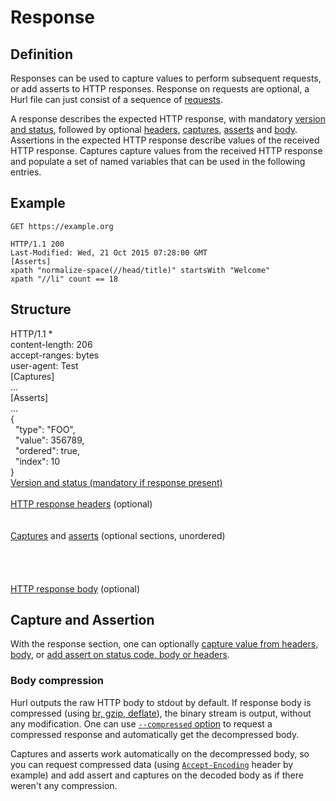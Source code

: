 # Response

## Definition

Responses can be used to capture values to perform subsequent requests, or add asserts to HTTP responses. Response on
requests are optional, a Hurl file can just consist of a sequence of [requests].

A response describes the expected HTTP response, with mandatory [version and status], followed by optional [headers],
[captures], [asserts] and [body]. Assertions in the expected HTTP response describe values of the received HTTP response.
Captures capture values from the received HTTP response and populate a set of named variables that can be used
in the following entries.

## Example

```hurl
GET https://example.org

HTTP/1.1 200
Last-Modified: Wed, 21 Oct 2015 07:28:00 GMT
[Asserts]
xpath "normalize-space(//head/title)" startsWith "Welcome"
xpath "//li" count == 18
```

## Structure

<div class="hurl-structure-schema">
  <div class="hurl-structure">
    <div class="hurl-structure-col-0">
        <div class="hurl-part-0">
            HTTP/1.1 *
        </div>
        <div class=" hurl-part-1">
            content-length: 206<br>accept-ranges: bytes<br>user-agent: Test
        </div>
        <div class="hurl-part-2">
            [Captures]<br>...
        </div>
        <div class="hurl-part-2">
            [Asserts]<br>...
        </div>
        <div class="hurl-part-3">
            {<br>
            &nbsp;&nbsp;"type": "FOO",<br>
            &nbsp;&nbsp;"value": 356789,<br>
            &nbsp;&nbsp;"ordered": true,<br>
            &nbsp;&nbsp;"index": 10<br>
            }
        </div>
    </div>
    <div class="hurl-structure-col-1">
        <div class="hurl-request-explanation-part-0">
            <a href="/docs/asserting-response.html#version-status">Version and status (mandatory if response present)</a>
        </div>
        <div class="hurl-request-explanation-part-1">
            <br><a href="/docs/asserting-response.html#headers">HTTP response headers</a> (optional)
        </div>
        <div class="hurl-request-explanation-part-2">
            <br>
            <br>
        </div>
        <div class="hurl-request-explanation-part-2">
            <a href="/docs/capturing-response.html">Captures</a> and <a href="/docs/asserting-response.html#asserts">asserts</a> (optional sections, unordered)
        </div>
        <div class="hurl-request-explanation-part-2">
          <br>
          <br>
          <br>
          <br>
        </div>
        <div class="hurl-request-explanation-part-3">
            <a href="/docs/asserting-response.html#body">HTTP response body</a> (optional)
        </div>
    </div>
</div>
</div>


## Capture and Assertion

With the response section, one can optionally [capture value from headers, body],
or [add assert on status code, body or headers].

### Body compression

Hurl outputs the raw HTTP body to stdout by default. If response body is compressed (using [br, gzip, deflate]),
the binary stream is output, without any modification. One can use [`--compressed` option]
to request a compressed response and automatically get the decompressed body.

Captures and asserts work automatically on the decompressed body, so you can request compressed data (using [`Accept-Encoding`]
header by example) and add assert and captures on the decoded body as if there weren't any compression.


[requests]: /docs/request.md
[version and status]: /docs/asserting-response.md#version-status
[headers]: /docs/asserting-response.md#headers
[captures]: /docs/capturing-response.md#captures
[asserts]: /docs/asserting-response.md#asserts
[body]: /docs/asserting-response.md#body
[capture value from headers, body]: /docs/capturing-response.md
[add assert on status code, body or headers]: /docs/asserting-response.md
[br, gzip, deflate]: https://developer.mozilla.org/en-US/docs/Web/HTTP/Headers/Accept-Encoding
[`--compressed` option]: /docs/manual.md#compressed
[`Accept-Encoding`]: https://developer.mozilla.org/en-US/docs/Web/HTTP/Headers/Accept-Encoding
